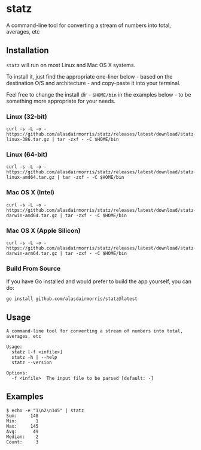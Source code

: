 # statz

A command-line tool for converting a stream of numbers into total, averages, etc

## Installation

`statz` will run on most Linux and Mac OS X systems.

To install it, just find the appropriate one-liner below - based on the destination O/S and architecture - and copy-paste it into your terminal.

Feel free to change the install dir - `$HOME/bin` in the examples below - to be something more appropriate for your needs.

### Linux (32-bit)

```
curl -s -L -o - https://github.com/alasdairmorris/statz/releases/latest/download/statz-linux-386.tar.gz | tar -zxf - -C $HOME/bin
```

### Linux (64-bit)

```
curl -s -L -o - https://github.com/alasdairmorris/statz/releases/latest/download/statz-linux-amd64.tar.gz | tar -zxf - -C $HOME/bin
```

### Mac OS X (Intel)

```
curl -s -L -o - https://github.com/alasdairmorris/statz/releases/latest/download/statz-darwin-amd64.tar.gz | tar -zxf - -C $HOME/bin
```

### Mac OS X (Apple Silicon)

```
curl -s -L -o - https://github.com/alasdairmorris/statz/releases/latest/download/statz-darwin-arm64.tar.gz | tar -zxf - -C $HOME/bin
```

### Build From Source

If you have Go installed and would prefer to build the app yourself, you can do:

```
go install github.com/alasdairmorris/statz@latest
```

## Usage

```
A command-line tool for converting a stream of numbers into total, averages, etc

Usage:
  statz [-f <infile>]
  statz -h | --help
  statz --version

Options:
  -f <infile>  The input file to be parsed [default: -]
```

## Examples

```
$ echo -e "1\n2\n145" | statz
Sum:     148
Min:       1
Max:     145
Avg:      49
Median:    2
Count:     3
```
